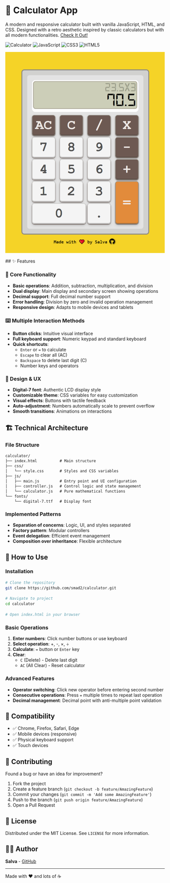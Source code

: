# 🧮 Calculator App

A modern and responsive calculator built with vanilla JavaScript, HTML, and CSS. Designed with a retro aesthetic inspired by classic calculators but with all modern functionalities.
[Check It Out!](https://smad2.github.io/calculator/)

![Calculator](https://img.shields.io/badge/Calculator-Digital-red) ![JavaScript](https://img.shields.io/badge/JavaScript-ES6+-yellow) ![CSS3](https://img.shields.io/badge/CSS3-Styled-blue) ![HTML5](https://img.shields.io/badge/HTML5-Semantic-orange)

<div align="center">

![Calculator Demo](./img/demo.png)


</div>
## ✨ Features

### 🎯 Core Functionality
- **Basic operations**: Addition, subtraction, multiplication, and division
- **Dual display**: Main display and secondary screen showing operations
- **Decimal support**: Full decimal number support
- **Error handling**: Division by zero and invalid operation management
- **Responsive design**: Adapts to mobile devices and tablets

### ⌨️ Multiple Interaction Methods
- **Button clicks**: Intuitive visual interface
- **Full keyboard support**: Numeric keypad and standard keyboard
- **Quick shortcuts**:
  - `Enter` or `=` to calculate
  - `Escape` to clear all (AC)
  - `Backspace` to delete last digit (C)
  - Number keys and operators

### 🎨 Design & UX
- **Digital-7 font**: Authentic LCD display style
- **Customizable theme**: CSS variables for easy customization
- **Visual effects**: Buttons with tactile feedback
- **Auto-adjustment**: Numbers automatically scale to prevent overflow
- **Smooth transitions**: Animations on interactions

## 🏗️ Technical Architecture

### File Structure
```
calculator/
├── index.html          # Main structure
├── css/
│   └── style.css       # Styles and CSS variables
├── js/
│   ├── main.js         # Entry point and UI configuration
│   ├── controller.js   # Control logic and state management
│   └── calculator.js   # Pure mathematical functions
└── fonts/
    └── digital-7.ttf   # Display font
```

### Implemented Patterns
- **Separation of concerns**: Logic, UI, and styles separated
- **Factory pattern**: Modular controllers
- **Event delegation**: Efficient event management
- **Composition over inheritance**: Flexible architecture

## 🚀 How to Use

### Installation
```bash
# Clone the repository
git clone https://github.com/smad2/calculator.git

# Navigate to project
cd calculator

# Open index.html in your browser
```

### Basic Operations
1. **Enter numbers**: Click number buttons or use keyboard
2. **Select operation**: +, -, ×, ÷
3. **Calculate**: `=` button or `Enter` key
4. **Clear**:
   - `C` (Delete) - Delete last digit
   - `AC` (All Clear) - Reset calculator

### Advanced Features
- **Operator switching**: Click new operator before entering second number
- **Consecutive operations**: Press `=` multiple times to repeat last operation
- **Decimal management**: Decimal point with anti-multiple point validation


## 📱 Compatibility

- ✅ Chrome, Firefox, Safari, Edge
- ✅ Mobile devices (responsive)
- ✅ Physical keyboard support
- ✅ Touch devices

## 🤝 Contributing

Found a bug or have an idea for improvement?
1. Fork the project
2. Create a feature branch (`git checkout -b feature/AmazingFeature`)
3. Commit your changes (`git commit -m 'Add some AmazingFeature'`)
4. Push to the branch (`git push origin feature/AmazingFeature`)
5. Open a Pull Request

## 📄 License

Distributed under the MIT License. See `LICENSE` for more information.

## 👨‍💻 Author

**Salva** - [GitHub](https://github.com/smad2)

---

Made with ❤️ and lots of ☕
